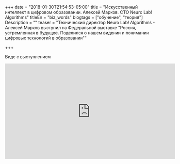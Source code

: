 +++
date = "2018-01-30T21:54:53-05:00"
title = "Искусственный интеллект в цифровом образовании. Алексей Марков. CTO Neuro Lab! Algorithms"
titleEn = "biz_words"
blogtags = ["обучение", "теория"]
Description = ""
teaser = "Технический директор Neuro Lab! Algorithms - Алексей Марков выступил на Федеральной выставке \"Россия, устремленная в будущее. Поделился о нашем видении и понимании цифровых технологий в образовании\""

+++

Виде с выступлением

<iframe width="560" height="315" src="https://www.youtube.com/embed/0HdI_dcOOck" frameborder="0" allow="autoplay; encrypted-media" allowfullscreen></iframe>